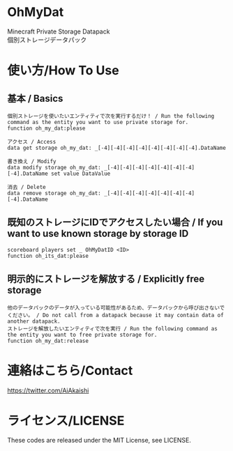 # OhMyDat
Minecraft Private Storage Datapack  
個別ストレージデータパック

# 使い方/How To Use

## 基本 / Basics

```
個別ストレージを使いたいエンティティで次を実行するだけ！ / Run the following command as the entity you want to use private storage for.  
function oh_my_dat:please  
  
アクセス / Access  
data get storage oh_my_dat: _[-4][-4][-4][-4][-4][-4][-4][-4].DataName  
  
書き換え / Modify  
data modify storage oh_my_dat: _[-4][-4][-4][-4][-4][-4][-4][-4].DataName set value DataValue  
  
消去 / Delete  
data remove storage oh_my_dat: _[-4][-4][-4][-4][-4][-4][-4][-4].DataName
```

## 既知のストレージにIDでアクセスしたい場合 / If you want to use known storage by storage ID

```
scoreboard players set _ OhMyDatID <ID>  
function oh_its_dat:please
```

## 明示的にストレージを解放する / Explicitly free storage

```
他のデータパックのデータが入っている可能性があるため、データパックから呼び出さないでください。 / Do not call from a datapack because it may contain data of another datapack.  
ストレージを解放したいエンティティで次を実行 / Run the following command as the entity you want to free private storage for.  
function oh_my_dat:release
```

# 連絡はこちら/Contact

https://twitter.com/AiAkaishi

# ライセンス/LICENSE

These codes are released under the MIT License, see LICENSE.

